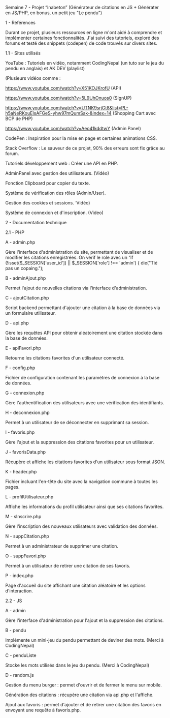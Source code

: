 Semaine 7 - Projet “Inabeton” (Générateur de citations en JS + Générater en JS/PHP, en bonus, un petit jeu "Le pendu")


1 - Références 

Durant ce projet, plusieurs ressources en ligne m'ont aidé à comprendre et implémenter certaines fonctionnalités. J'ai suivi des tutoriels, exploré des forums et testé des snippets (codepen) de code trouvés sur divers sites.

1.1 - Sites utilisés

YouTube : Tutoriels en vidéo, notamment CodingNepal (un tuto sur le jeu du pendu en anglais) et AK DEV  (playlist)

(Plusieurs vidéos comme :

https://www.youtube.com/watch?v=X51KOJKrofU (API)

https://www.youtube.com/watch?v=5L9UhOnuos0 (SignUP)

https://www.youtube.com/watch?v=UTNK9srjGt8&list=PL-h5aNeRKouEIsAFGeS-yhw97mQumSak-&index=14 (Shopping Cart avec BCP de PHP)

https://www.youtube.com/watch?v=Aeo41kddtwY (Admin Panel)

CodePen : Inspiration pour la mise en page et certaines animations CSS.

Stack Overflow : Le sauveur de ce projet, 90% des erreurs sont fix grâce au forum.

Tutoriels développement web :
Créer une API en PHP.

AdminPanel avec gestion des utilisateurs. (Vidéo)

Fonction Clipboard pour copier du texte.

Système de vérification des rôles (Admin/User).

Gestion des cookies et sessions. ‘Vidéo)

Système de connexion et d'inscription. (Video)

2 - Documentation technique

2.1 - PHP

A - admin.php

Gère l'interface d'administration du site, permettant de visualiser et de modifier les citations enregistrées. On vérif le role avec un “if (!isset($_SESSION['user_id']) || $_SESSION['role'] !== 'admin') {
die("Tié pas un copaing.");

B - adminAjout.php

Permet l'ajout de nouvelles citations via l'interface d'administration.

C - ajoutCitation.php

Script backend permettant d'ajouter une citation à la base de données via un formulaire utilisateur.

D - api.php

Gère les requêtes API pour obtenir aléatoirement une citation stockée dans la base de données.

E - apiFavori.php

Retourne les citations favorites d'un utilisateur connecté.

F - config.php

Fichier de configuration contenant les paramètres de connexion à la base de données.

G - connexion.php

Gère l'authentification des utilisateurs avec une vérification des identifiants.

H - deconnexion.php

Permet à un utilisateur de se déconnecter en supprimant sa session.

I - favoris.php

Gère l'ajout et la suppression des citations favorites pour un utilisateur.

J - favorisData.php

Récupère et affiche les citations favorites d'un utilisateur sous format JSON.

K - header.php

Fichier incluant l'en-tête du site avec la navigation commune à toutes les pages.

L - profilUtilisateur.php

Affiche les informations du profil utilisateur ainsi que ses citations favorites.

M - sInscrire.php

Gère l'inscription des nouveaux utilisateurs avec validation des données.

N - suppCitation.php

Permet à un administrateur de supprimer une citation.

O - suppFavori.php

Permet à un utilisateur de retirer une citation de ses favoris.

P - index.php

Page d'accueil du site affichant une citation aléatoire et les options d'interaction.

2.2 - JS

A - admin

Gère l'interface d'administration pour l'ajout et la suppression des citations.

B - pendu

Implémente un mini-jeu du pendu permettant de deviner des mots. (Merci à CodingNepal)

C - penduListe

Stocke les mots utilisés dans le jeu du pendu. (Merci à CodingNepal)

D - random.js

Gestion du menu burger : permet d'ouvrir et de fermer le menu sur mobile.

Génération des citations : récupère une citation via api.php et l'affiche.

Ajout aux favoris : permet d'ajouter et de retirer une citation des favoris en envoyant une requête à favoris.php.
